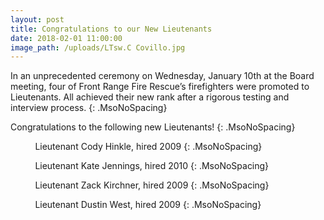 ```yaml
---
layout: post
title: Congratulations to our New Lieutenants
date: 2018-02-01 11:00:00
image_path: /uploads/LTsw.C Covillo.jpg
---
```



In an unprecedented ceremony on Wednesday, January 10th at the Board meeting, four of Front Range Fire Rescue’s firefighters were promoted to Lieutenants. All achieved their new rank after a rigorous testing and interview process.
{: .MsoNoSpacing}

Congratulations to the following new Lieutenants!
{: .MsoNoSpacing}

          Lieutenant Cody Hinkle, hired 2009
{: .MsoNoSpacing}

          Lieutenant Kate Jennings, hired 2010
{: .MsoNoSpacing}

          Lieutenant Zack Kirchner, hired 2009
{: .MsoNoSpacing}

          Lieutenant Dustin West, hired 2009
{: .MsoNoSpacing}